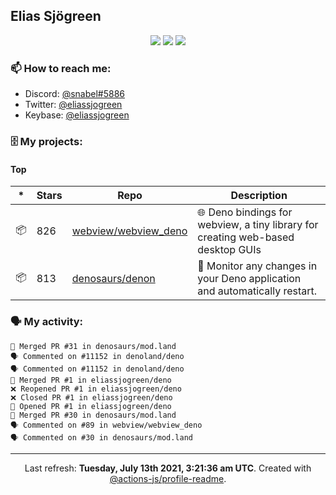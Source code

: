 ## Elias Sjögreen

<p align="center">
  <img src="https://img.shields.io/badge/🎂-dec. 2003-success" />
  <img src="https://img.shields.io/badge/🌎-Stockholm-informational" />
  <img src="https://img.shields.io/badge/👦-He/Him-informational" />
</p>

### 📫 How to reach me:

- Discord: [@snabel#5886](https://discord.com/users/267978757799673866)
- Twitter: [@eliassjogreen](https://twitter.com/eliassjogreen)
- Keybase: [@eliassjogreen](https://keybase.io/eliassjogreen)

### 🗄 My projects:

#### Top
|*|Stars|Repo|Description|
|---|---|---|---|
| 📦 | 826 | [webview/webview_deno](https://github.com/webview/webview_deno) | 🌐 Deno bindings for webview, a tiny library for creating web-based desktop GUIs |
| 📦 | 813 | [denosaurs/denon](https://github.com/denosaurs/denon) | 👀 Monitor any changes in your Deno application and automatically restart. |

### 🗣 My activity:

```
🎉 Merged PR #31 in denosaurs/mod.land
🗣 Commented on #11152 in denoland/deno
🗣 Commented on #11152 in denoland/deno
🎉 Merged PR #1 in eliassjogreen/deno
❌ Reopened PR #1 in eliassjogreen/deno
❌ Closed PR #1 in eliassjogreen/deno
💪 Opened PR #1 in eliassjogreen/deno
🎉 Merged PR #30 in denosaurs/mod.land
🗣 Commented on #89 in webview/webview_deno
🗣 Commented on #30 in denosaurs/mod.land
```

------------
<p align="center">Last refresh: <b>Tuesday, July 13th 2021, 3:21:36 am UTC</b>. Created with <a href=https://github.com/marketplace/actions/profile-readme>@actions-js/profile-readme</a>.</p>

